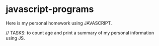 # javascript-programs
Here is my personal homework using JAVASCRIPT.

// TASKS: to count age and print a summary of my personal information using JS.
